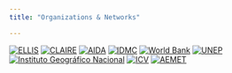 ```yaml
---
title: "Organizations & Networks"

---
```


[![ELLIS](ellis.webp)](https://www.ellis.eu/)
[![CLAIRE](claire.webp)](https://claire-ai.org/)
[![AIDA](aida.webp)](http://www.i-aida.org/)
[![IDMC](idmc.webp)](https://www.internal-displacement.org/)
[![World Bank](worldbank.webp)](https://www.worldbank.org/)
[![UNEP](unep.webp)](https://www.unep.org/)
[![Instituto Geográfico Nacional](instituto_geografico_nacional.webp)](https://www.ign.es/)
[![ICV](icv.webp)](https://www.icv.gva.es/)
[![AEMET](aemet.webp)](https://www.aemet.es/)